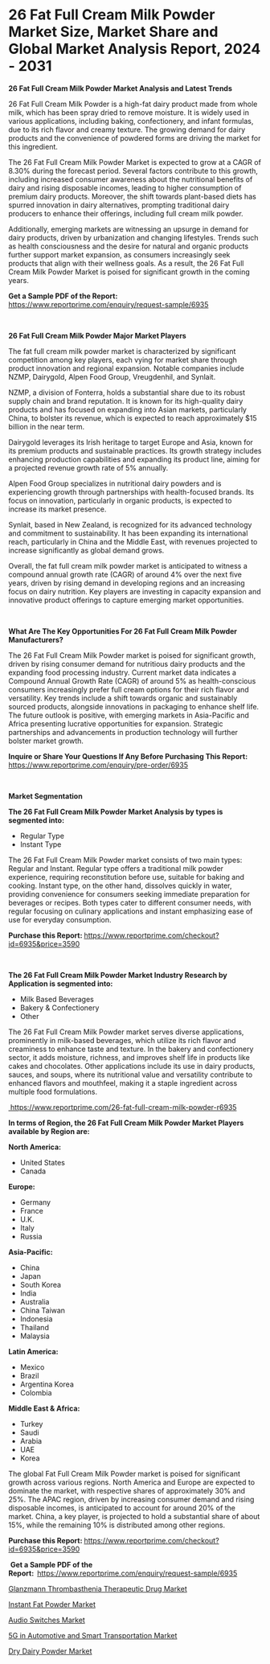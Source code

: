 <p><h1>26 Fat Full Cream Milk Powder Market Size, Market Share and Global Market Analysis Report, 2024 - 2031</h1></p><p><strong>26 Fat Full Cream Milk Powder Market Analysis and Latest Trends</strong></p>
<p><p>26 Fat Full Cream Milk Powder is a high-fat dairy product made from whole milk, which has been spray dried to remove moisture. It is widely used in various applications, including baking, confectionery, and infant formulas, due to its rich flavor and creamy texture. The growing demand for dairy products and the convenience of powdered forms are driving the market for this ingredient.</p><p>The 26 Fat Full Cream Milk Powder Market is expected to grow at a CAGR of 8.30% during the forecast period. Several factors contribute to this growth, including increased consumer awareness about the nutritional benefits of dairy and rising disposable incomes, leading to higher consumption of premium dairy products. Moreover, the shift towards plant-based diets has spurred innovation in dairy alternatives, prompting traditional dairy producers to enhance their offerings, including full cream milk powder.</p><p>Additionally, emerging markets are witnessing an upsurge in demand for dairy products, driven by urbanization and changing lifestyles. Trends such as health consciousness and the desire for natural and organic products further support market expansion, as consumers increasingly seek products that align with their wellness goals. As a result, the 26 Fat Full Cream Milk Powder Market is poised for significant growth in the coming years.</p></p>
<p><strong>Get a Sample PDF of the Report:&nbsp;</strong> <a href="https://www.reportprime.com/enquiry/request-sample/6935?utm_campaign=10&utm_medium=2&utm_source=Github&utm_content=ia&utm_term=25112024&utm_id=26-fat-full-cream-milk-powder">https://www.reportprime.com/enquiry/request-sample/6935</a></p>
<p>&nbsp;</p>
<p><strong>26 Fat Full Cream Milk Powder Major Market Players</strong></p>
<p><p>The fat full cream milk powder market is characterized by significant competition among key players, each vying for market share through product innovation and regional expansion. Notable companies include NZMP, Dairygold, Alpen Food Group, Vreugdenhil, and Synlait.</p><p>NZMP, a division of Fonterra, holds a substantial share due to its robust supply chain and brand reputation. It is known for its high-quality dairy products and has focused on expanding into Asian markets, particularly China, to bolster its revenue, which is expected to reach approximately $15 billion in the near term.</p><p>Dairygold leverages its Irish heritage to target Europe and Asia, known for its premium products and sustainable practices. Its growth strategy includes enhancing production capabilities and expanding its product line, aiming for a projected revenue growth rate of 5% annually.</p><p>Alpen Food Group specializes in nutritional dairy powders and is experiencing growth through partnerships with health-focused brands. Its focus on innovation, particularly in organic products, is expected to increase its market presence.</p><p>Synlait, based in New Zealand, is recognized for its advanced technology and commitment to sustainability. It has been expanding its international reach, particularly in China and the Middle East, with revenues projected to increase significantly as global demand grows.</p><p>Overall, the fat full cream milk powder market is anticipated to witness a compound annual growth rate (CAGR) of around 4% over the next five years, driven by rising demand in developing regions and an increasing focus on dairy nutrition. Key players are investing in capacity expansion and innovative product offerings to capture emerging market opportunities.</p></p>
<p>&nbsp;</p>
<p><strong>What Are The Key Opportunities For 26 Fat Full Cream Milk Powder Manufacturers?</strong></p>
<p><p>The 26 Fat Full Cream Milk Powder market is poised for significant growth, driven by rising consumer demand for nutritious dairy products and the expanding food processing industry. Current market data indicates a Compound Annual Growth Rate (CAGR) of around 5% as health-conscious consumers increasingly prefer full cream options for their rich flavor and versatility. Key trends include a shift towards organic and sustainably sourced products, alongside innovations in packaging to enhance shelf life. The future outlook is positive, with emerging markets in Asia-Pacific and Africa presenting lucrative opportunities for expansion. Strategic partnerships and advancements in production technology will further bolster market growth.</p></p>
<p><strong>Inquire or Share Your Questions If Any Before Purchasing This Report:</strong> <a href="https://www.reportprime.com/enquiry/pre-order/6935?utm_campaign=10&utm_medium=2&utm_source=Github&utm_content=ia&utm_term=25112024&utm_id=26-fat-full-cream-milk-powder">https://www.reportprime.com/enquiry/pre-order/6935</a></p>
<p>&nbsp;</p>
<p><strong>Market Segmentation</strong></p>
<p><strong>The 26 Fat Full Cream Milk Powder Market Analysis by types is segmented into:</strong></p>
<p><ul><li>Regular Type</li><li>Instant Type</li></ul></p>
<p><p>The 26 Fat Full Cream Milk Powder market consists of two main types: Regular and Instant. Regular type offers a traditional milk powder experience, requiring reconstitution before use, suitable for baking and cooking. Instant type, on the other hand, dissolves quickly in water, providing convenience for consumers seeking immediate preparation for beverages or recipes. Both types cater to different consumer needs, with regular focusing on culinary applications and instant emphasizing ease of use for everyday consumption.</p></p>
<p><strong>Purchase this Report:&nbsp;</strong><a href="https://www.reportprime.com/checkout?id=6935&price=3590&utm_campaign=10&utm_medium=2&utm_source=Github&utm_content=ia&utm_term=25112024&utm_id=26-fat-full-cream-milk-powder">https://www.reportprime.com/checkout?id=6935&price=3590</a></p>
<p>&nbsp;</p>
<p><strong>The 26 Fat Full Cream Milk Powder Market Industry Research by Application is segmented into:</strong></p>
<p><ul><li>Milk Based Beverages</li><li>Bakery & Confectionery</li><li>Other</li></ul></p>
<p><p>The 26 Fat Full Cream Milk Powder market serves diverse applications, prominently in milk-based beverages, which utilize its rich flavor and creaminess to enhance taste and texture. In the bakery and confectionery sector, it adds moisture, richness, and improves shelf life in products like cakes and chocolates. Other applications include its use in dairy products, sauces, and soups, where its nutritional value and versatility contribute to enhanced flavors and mouthfeel, making it a staple ingredient across multiple food formulations.</p></p>
<p><a href="https://www.reportprime.com/26-fat-full-cream-milk-powder-r6935?utm_campaign=10&utm_medium=2&utm_source=Github&utm_content=ia&utm_term=25112024&utm_id=26-fat-full-cream-milk-powder">&nbsp;https://www.reportprime.com/26-fat-full-cream-milk-powder-r6935</a></p>
<p><strong>In terms of Region, the 26 Fat Full Cream Milk Powder Market Players available by Region are:</strong></p>
<p>
    <p> <strong> North America: </strong>
        <ul>
            <li>United States</li>
            <li>Canada</li>
        </ul>
        </p> 
    <p> <strong> Europe: </strong>
        <ul>
            <li>Germany</li>
            <li>France</li>
            <li>U.K.</li>
            <li>Italy</li>
            <li>Russia</li>
        </ul>
        </p> 
    <p> <strong> Asia-Pacific: </strong>
        <ul>
            <li>China</li>
            <li>Japan</li>
            <li>South Korea</li>
            <li>India</li>
            <li>Australia</li>
            <li>China Taiwan</li>
            <li>Indonesia</li>
            <li>Thailand</li>
            <li>Malaysia</li>
        </ul>
        </p> 
    <p> <strong> Latin America: </strong>
        <ul>
            <li>Mexico</li>
            <li>Brazil</li>
            <li>Argentina Korea</li>
            <li>Colombia</li>
        </ul>
        </p> 
    <p> <strong> Middle East & Africa: </strong>
        <ul>
            <li>Turkey</li>
            <li>Saudi</li>
            <li>Arabia</li>
            <li>UAE</li>
            <li>Korea</li>
        </ul>
    </p>
    </p>
<p><p>The global Fat Full Cream Milk Powder market is poised for significant growth across various regions. North America and Europe are expected to dominate the market, with respective shares of approximately 30% and 25%. The APAC region, driven by increasing consumer demand and rising disposable incomes, is anticipated to account for around 20% of the market. China, a key player, is projected to hold a substantial share of about 15%, while the remaining 10% is distributed among other regions.</p></p>
<p><strong>Purchase this Report: </strong><a href="https://www.reportprime.com/checkout?id=6935&price=3590&utm_campaign=10&utm_medium=2&utm_source=Github&utm_content=ia&utm_term=25112024&utm_id=26-fat-full-cream-milk-powder">https://www.reportprime.com/checkout?id=6935&price=3590</a></p>
<p>&nbsp;<strong>Get a Sample PDF of the Report:&nbsp;&nbsp;</strong><a href="https://www.reportprime.com/enquiry/request-sample/6935?utm_campaign=10&utm_medium=2&utm_source=Github&utm_content=ia&utm_term=25112024&utm_id=26-fat-full-cream-milk-powder">https://www.reportprime.com/enquiry/request-sample/6935</a></p>
<p><strong></strong></p>
<p><p><a href="https://issuu.com/reportprime-2/docs/glanzmann-thrombasthenia-therapeuti_3884732b883276?utm_campaign=10&utm_medium=2&utm_source=Github&utm_content=ia&utm_term=25112024&utm_id=26-fat-full-cream-milk-powder">Glanzmann Thrombasthenia Therapeutic Drug Market</a></p><p><a href="https://github.com/mahnoor2003/Market-Research-Report-List-6/blob/main/instant-fat-powder-market.md?utm_campaign=10&utm_medium=2&utm_source=Github&utm_content=ia&utm_term=25112024&utm_id=26-fat-full-cream-milk-powder">Instant Fat Powder Market</a></p><p><a href="https://www.linkedin.com/pulse/strategic-roadmap-global-audio-switches-market-insights-opportunities-elpbc?utm_campaign=10&utm_medium=2&utm_source=Github&utm_content=ia&utm_term=25112024&utm_id=26-fat-full-cream-milk-powder">Audio Switches Market</a></p><p><a href="https://issuu.com/reportprime-2/docs/5g-in-automotive-and-smart-transpor_829cd894547ecf?utm_campaign=10&utm_medium=2&utm_source=Github&utm_content=ia&utm_term=25112024&utm_id=26-fat-full-cream-milk-powder">5G in Automotive and Smart Transportation Market</a></p><p><a href="https://github.com/BryceTownsendr/Market-Research-Report-List-7/blob/main/dry-dairy-powder-market.md?utm_campaign=10&utm_medium=2&utm_source=Github&utm_content=ia&utm_term=25112024&utm_id=26-fat-full-cream-milk-powder">Dry Dairy Powder Market</a></p></p>